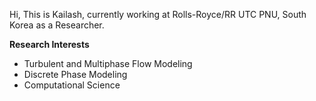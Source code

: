 Hi, This is Kailash, currently working at Rolls-Royce/RR UTC PNU, South Korea as a Researcher.

**Research Interests**
* Turbulent and Multiphase Flow Modeling
* Discrete Phase Modeling
* Computational Science
